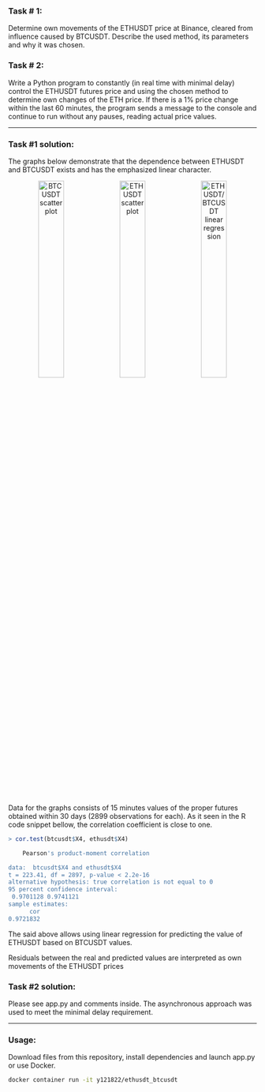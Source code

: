 ### Task # 1:
Determine own movements of the ETHUSDT price at Binance, cleared from influence 
caused by BTCUSDT. Describe the used method, its parameters and why it was chosen.

### Task # 2:
Write a Python program to constantly (in real time with minimal delay) control 
the ETHUSDT futures price and using the chosen method to determine 
own changes of the ETH price. If there is a 1% price change within the last 
60 minutes, the program sends a message to the console and continue to run 
without any pauses, reading actual price values.

----

### Task #1 solution:
The graphs below demonstrate that the dependence between ETHUSDT and BTCUSDT exists 
and has the emphasized linear character.

<p float="left" align="center">
    <img src="https://d19ehgb5eebwoa.cloudfront.net/BTCUSDT_plot2.png" alt="BTCUSDT scatter plot" width="32%">
    <img src="https://d19ehgb5eebwoa.cloudfront.net/ETHUSDT_plot2.png" alt="ETHUSDT scatter plot" width="32%">
    <img src="https://d19ehgb5eebwoa.cloudfront.net/ETHUSDT_BTCUSDT2.png" alt="ETHUSDT/BTCUSDT linear regression" width="32%">
</p>

Data for the graphs consists of 15 minutes values of the proper futures obtained 
within 30 days (2899 observations for each). As it seen in the R code snippet 
bellow, the correlation coefficient is close to one.

```R
> cor.test(btcusdt$X4, ethusdt$X4)

	Pearson's product-moment correlation

data:  btcusdt$X4 and ethusdt$X4
t = 223.41, df = 2897, p-value < 2.2e-16
alternative hypothesis: true correlation is not equal to 0
95 percent confidence interval:
 0.9701128 0.9741121
sample estimates:
      cor 
0.9721832
```

The said above allows using linear regression for predicting the value of ETHUSDT
based on BTCUSDT values. 

Residuals between the real and predicted values are interpreted as own movements of the 
ETHUSDT prices

### Task #2 solution:
Please see app.py and comments inside. The asynchronous approach was used to meet the minimal delay
requirement.

----

### Usage:
Download files from this repository, install dependencies and launch app.py or
use Docker.

```bash
docker container run -it y121822/ethusdt_btcusdt
```
